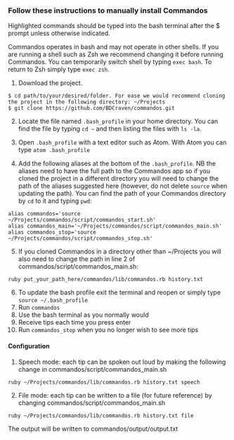 ### Follow these instructions to manually install Commandos

Highlighted commands should be typed into the bash terminal after the $ prompt unless otherwise indicated.

Commandos operates in bash and may not operate in other shells. If you are running a shell such as Zsh we recommend changing it before running Commandos. You can temporarily switch shell by typing `exec bash`. To return to Zsh simply type `exec zsh`.

1. Download the project.
```
$ cd path/to/your/desired/folder. For ease we would recommend cloning
the project in the following directory: ~/Projects
$ git clone https://github.com/BDCraven/commandos.git
```
2. Locate the file named `.bash_profile` in your home directory. You can find the file by typing `cd ~` and then listing the files with `ls -la`.

3. Open `.bash_profile` with a text editor such as Atom. With Atom you can type `atom .bash_profile`

4. Add the following aliases at the bottom of the `.bash_profile`. NB the aliases need to have the full path to the Commandos app so if you cloned the project in a different directory you will need to change the path of the aliases suggested here (however, do not delete `source` when updating the path). You can find the path of your Commandos directory by `cd` to it and typing `pwd`:

  ```
  alias commandos='source ~/Projects/commandos/script/commandos_start.sh'
  alias commandos_main='~/Projects/commandos/script/commandos_main.sh'
  alias commandos_stop='source ~/Projects/commandos/script/commandos_stop.sh'
  ```
5. If you cloned Commandos in a directory other than ~/Projects you will also need to change the path in line 2 of commandos/script/commandos_main.sh:
```
ruby put_your_path_here/commandos/lib/commandos.rb history.txt
```
6. To update the bash profile exit the terminal and reopen or simply type `source ~/.bash_profile`
7. Run `commandos`
8. Use the bash terminal as you normally would  
9. Receive tips each time you press enter
10. Run `commandos_stop` when you no longer wish to see more tips


#### Configuration

1. Speech mode: each tip can be spoken out loud by making the following change in commandos/script/commandos_main.sh
```
ruby ~/Projects/commandos/lib/commandos.rb history.txt speech
```
2. File mode: each tip can be written to a file (for future reference) by changing commandos/script/commandos_main.sh
```
ruby ~/Projects/commandos/lib/commandos.rb history.txt file
```
The output will be written to commandos/output/output.txt
